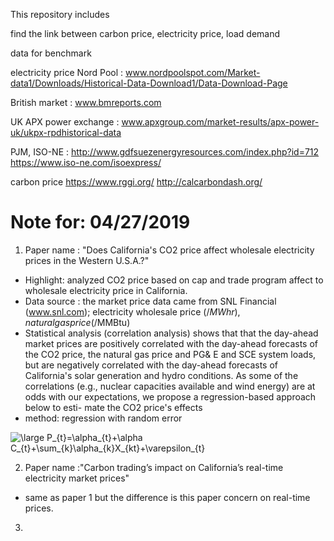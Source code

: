 This repository includes


find the link between carbon price, electricity price, load demand

data for benchmark

electricity price
Nord Pool : www.nordpoolspot.com/Market-data1/Downloads/Historical-Data-Download1/Data-Download-Page

British market :
www.bmreports.com

UK APX power exchange :
www.apxgroup.com/market-results/apx-power-uk/ukpx-rpdhistorical-data

PJM, ISO-NE :
http://www.gdfsuezenergyresources.com/index.php?id=712
https://www.iso-ne.com/isoexpress/

carbon price
https://www.rggi.org/
http://calcarbondash.org/

# Note for: 04/27/2019

1. Paper name : "Does California's CO2 price affect wholesale electricity prices in the Western U.S.A.?"
  * Highlight: analyzed CO2 price based on cap and trade program affect to wholesale electricity price in California.
  * Data source : the market price data came from SNL Financial (www.snl.com); electricity wholesale price ($/MWhr), natural gas price ($/MMBtu)
  * Statistical analysis (correlation analysis) shows that that the day-ahead market prices are positively correlated with the day-ahead forecasts of the CO2 price, the natural gas price and PG& E and SCE system loads, but are negatively correlated with the day-ahead forecasts of California's solar generation and hydro conditions. As some of the correlations (e.g., nuclear capacities available and wind energy) are at odds with our expectations, we propose a regression-based approach below to esti- mate the CO2 price's effects
  * method: regression with random error

  <img src="https://latex.codecogs.com/png.latex?\bg_white&space;\large&space;P_{t}=\alpha_{t}&plus;\alpha&space;C_{t}&plus;\sum_{k}\alpha_{k}X_{kt}&plus;\varepsilon_{t}" title="\large P_{t}=\alpha_{t}+\alpha C_{t}+\sum_{k}\alpha_{k}X_{kt}+\varepsilon_{t}" />

2. Paper name :"Carbon trading’s impact on California’s real-time electricity market prices"
  * same as paper 1 but the difference is this paper concern on real-time prices.
3.
